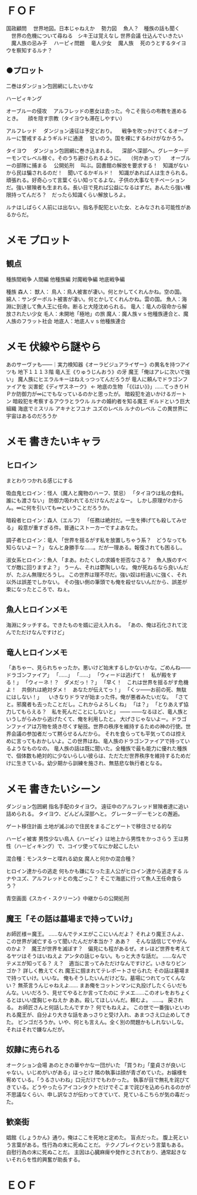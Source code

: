 ﻿# ＦＯＦ

国政顧問
　世界地図。日本じゃねえか
　勢力図
　魚人？　種族の話も聞く
　世界の危機について尋ねる　シキ王は覚えなし
世界会議
仕込んでいきたい
　魔人族の忌み子
　ハーピィ問題
　竜人少女
　魔人族
　死のうとするタイヨウを察知するルナ？

## ●プロット
二巻はダンジョン包囲網にしたいかな

ハーピィキング

オーブルーの侵攻
　アルフレッドの悪女は去った。今こそ我らの布教を進めるとき。
　顔を隠す宗教（タイヨウも滞在しやすい）

アルフレッド
　ダンジョン遠征は予定どおり。
　戦争を吹っかけてくるオーブルーに警戒するようギルドに通達
　甘いのう。国を裸にするわけがなかろう。

タイヨウ
　ダンジョン包囲網に巻き込まれる。
　深部へ深部へ。グレーターデーモンでレベル稼ぐ。そのうち避けられるように。
　（何かあって）
　オーブルーの部隊に捕まる
　公開処刑
　叫ぶ。図書館の解放を要求する！　知識がないから民は騙されるのだ！　聞いてるかギルド！　知識があれば人は生きられる。頑張れる。好奇心って言葉くらい知ってるよな。子供の大事なモチベーションだ。強い冒険者も生まれる。長い目で見れば公益になるはずだ。あんたら強い権限持ってんだろ？　だったら知識くらい解放しろよ。

ルナはしばらく人前には出ない。指名手配犯といた女、とみなされる可能性があるからだ。

# メモ プロット

## 観点
種族間戦争
  人間編
  他種族編
  対魔戦争編
  地底戦争編

種族
  森人：
  獣人：
  鳥人：鳥人被害が凄い。何とかしてくれんかね。空の国。
  綿人：サンダーボルト被害が凄い。何とかしてくれんかね。雲の国。
  魚人：海淵に到達して魚人王に任命。断ると大陸沈められる。
  竜人：竜人の宿命から解放されたい少女
  毛人：未開地「極地」の旅
  魔人：魔人族ｖｓ他種族連合と、魔人族のフラット社会
  地底人：地底人ｖｓ他種族連合

# メモ 伏線やら謎やら
あのサーヴァも――｜実力検知器《オーラビジュアライザー》の異名を持つアイツも
地下１１１３階
竜人王《りゅうじんおう》の牙
魔王「俺はアレに次いで強い」
魔人族にヒエラルキーはねえっつってんだろうが
竜人に頼んでドラゴンファイアを
災害蛇《ディザスネーク》 ← 地底の生物
「《《はい》》」……てっきりＨＰか防御力が∞にでもなっているのかと思ったが。
暗殺犯を追いかけるガートン
暗殺犯を考察するアウラとラウル
ルナの婚約者を知る魔王
ギルドという巨大組織
海底でミスリル
アキナとフユナ
ユズのレベル
ルナのレベル
この異世界に宇宙はあるのだろうか

# メモ 書きたいキャラ

## ヒロイン
まとわりつかれる感じにする

吸血鬼ヒロイン：怪人（魔人と魔物のハーフ、禁忌）
  「タイヨウは私の食料。誰にも渡さない」
  防御力吸われてるだけなんだよなー。
  しかし原理がわからん。∞に何を引いても∞ということだろうか。

暗殺者ヒロイン：森人（エルフ）
  「任務は絶対だ。一生を捧げても殺してみせる」
  殺意が重すぎる件。普通にストーカーですよあなた。

調子者ヒロイン：竜人
  「世界を揺るがす私を放置しちゃう系？　どうなっても知らないよー？」
  なんと身勝手な……。だが一理ある。報復されても困るし。

淑女系ヒロイン：魚人
  「まあ。わたくしの求婚を拒否なさる？　魚人族のすべてが敵に回りますよ？」
  うーん、それは鬱陶しいな。
  俺が死ねるなら良いんだが、たぶん無理だろうし。
  この世界は理不尽だ。強い奴は桁違いに強く、それ以外は誤差でしかない。
  その強い側の筆頭でも俺を殺せないんだから、誤差が束になったところで、ねぇ。

## 魚人ヒロインメモ
海淵にタッチする。できたものを婿に迎え入れる。
「あの、俺は石化されて沈んでただけなんですけど」

## 竜人ヒロインメモ
「あちゃー、見られちゃったか。悪いけど始末するしかないかな。ごめんね――ドラゴンファイア」
「……」
「……」
「ウィードは逃げて！　私が殿をする！」
「ウィーネ！？　ダメだっ！？」
「早く！　これは世界を揺るがす危機よ！　共倒れは絶対ダメ！　あなたが伝えてっ！」
「くッ――お前の死、無駄にはしない！」
　いきなりドラマが始まった件。俺が悪者みたいだな。
「さてと。邪魔者も去ったことだし。これからよろしくね」
「は？」
「とりあえず協力してもらえる？　私を死んだことにしないと」
――
――なるほど、竜人族というしがらみから逃げたくて、俺を利用したと。
大げさじゃないよー。ドラゴンファイアは万物を焼き尽くす秘技。世界の秩序を維持するための神の行使。世界会議の参加者だって黙らせるんだから。
それを食らっても平気ってのは控えめに言ってもおかしいよ。この世界はね、竜人族のドラゴンファイアで持っているようなものなの。
竜人族の話は既に聞いた。全種族で最も能力に優れた種族で、個体数も絶対的に少ないらしい彼らは、ただただ世界秩序を維持するためだけに生きている。幼少期から訓練を施され、無慈悲な執行者となる。

# メモ 書きたいシーン
ダンジョン包囲網
  指名手配のタイヨウ。
  遠征中のアルフレッド冒険者達に追い詰められる。
  タイヨウ、どんどん深部へと。
  グレーターデーモンとの邂逅。

ゲート移住計画
  土地が滅ぶので住民をまるごとゲートで移住させる的な

ハーピィ被害
  男性少ない鳥人《ハーピィ》は地上から男性をかっさらう
  王は男性（ハーピィキング）で、コイツ使ってなにか起こしたい

混合種：モンスターと喋れる幼女
  魔人と何かの混合種？

ヒロイン達からの逃走
  何もかも嫌になった主人公がヒロイン達から逃走する
  ルナやユズ、アルフレッドとの鬼ごっこ？
  そこで海底に行って魚人王任命食らう？

青空画面《スカイ・スクリーン》中継からの公開処刑


## 魔王「その話は墓場まで持っていけ」
お師匠様＝魔王。
……なんでテメエがここにいんだよ？
それより魔王さんよ、この世界が滅亡するって聞いたんだが本当か？
ああ？　そんな話信じてやがんのかよ？　魔王が世界を滅ぼす？　偏見にも程があるぜ。オレほど世界を考えてるヤツはそうはいねえよ
アンタの話じゃない。もっと大きな話だ。
……なんでテメエが知ってる？
え？　適当に言ってみただけなんですけど。いきなりビンゴか？
詳しく教えてくれ
魔王に掴まれてテレポートさせられた
その話は墓場まで持っていけ。いいな。
俺もそうしたいんだけどな。墓場につれてってくんない？
無茶言うんじゃねえよ……
まあ俺をコットンマンに丸投げしたくらいだもんな。いいだろう、見せてやるとか言ってたのに
テメエ……このオレをおちょくるとはいい度胸じゃねえか
ああ。殺してほしいんだ。頼むよ。
……。
戻される。
お師匠さんと何話したんですか？
何でもねえよ。
この世で一番強いといわれる魔王が、自分より大きな話をあっさりと受け入れ、あまつさえ口止めしてきた。
ビンゴだろうか。いや、何とも言えん。全く別の問題かもしれないしな。それはそれで嫌なんだが。

## 奴隷に売られる
オークション会場
あのときの華やかな一団がいた
「買うわ」「童貞さが良いじゃない。いじめがいがある」ほっとけ
隣の執事は顔が青ざめていた。お嬢様を宥めている。「うるさいわね」口元だけでもわかった。
執事が目で無礼を詫びてきている。どうやったらアイコンタクトだけでそこまで詫びを込められるのかが不思議なくらい、申し訳なさが伝わってきていて、見ているこちらが気の毒だった。

## 歓楽街
娼館《しょうかん》通り。俺はここを死地と定めた。
盲点だった。
腹上死という言葉がある。性行為の末に死ぬことだ。
テクノブレイクという言葉もある。自慰行為の末に死ぬことだ。
主因は心臓麻痺や発作とされており、通常起きないそれらを性的興奮が助長する。

# ＥＯＦ